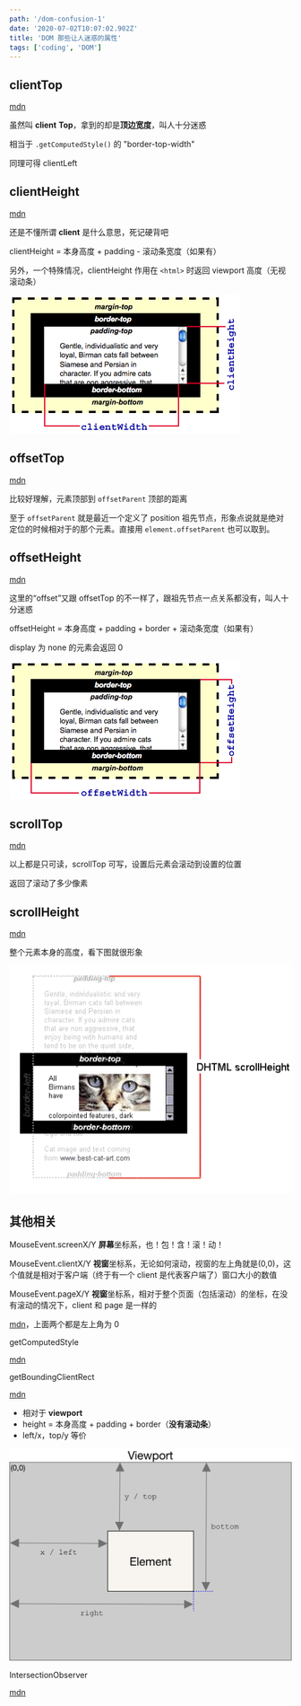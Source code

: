 ```yaml
---
path: '/dom-confusion-1'
date: '2020-07-02T10:07:02.902Z'
title: 'DOM 那些让人迷惑的属性'
tags: ['coding', 'DOM']
---
```


## clientTop

[mdn](https://developer.mozilla.org/en-US/docs/Web/API/Element/clientTop)

虽然叫 **client** **Top**，拿到的却是**顶边宽度**，叫人十分迷惑

相当于 `.getComputedStyle()` 的 "border-top-width"

同理可得 clientLeft

## clientHeight

[mdn](https://developer.mozilla.org/en-US/docs/Web/API/Element/clientHeight)

还是不懂所谓 **client** 是什么意思，死记硬背吧

clientHeight = 本身高度 + padding - 滚动条宽度（如果有）

另外，一个特殊情况，clientHeight 作用在 `<html>` 时返回 viewport 高度（无视滚动条）

![clientHeight](Dimensions-client.png)

## offsetTop

[mdn](https://developer.mozilla.org/en-US/docs/Web/API/HTMLElement/offsetTop)

比较好理解，元素顶部到 `offsetParent` 顶部的距离

至于 `offsetParent` 就是最近一个定义了 position 祖先节点，形象点说就是绝对定位的时候相对于的那个元素。直接用 `element.offsetParent` 也可以取到。

## offsetHeight

[mdn](https://developer.mozilla.org/en-US/docs/Web/API/HTMLElement/offsetHeight)

这里的“offset”又跟 offsetTop 的不一样了，跟祖先节点一点关系都没有，叫人十分迷惑

offsetHeight = 本身高度 + padding + border + 滚动条宽度（如果有）

display 为 none 的元素会返回 0

![clientHeight](Dimensions-offset.png)

## scrollTop

[mdn](https://developer.mozilla.org/en-US/docs/Web/API/Element/scrollTop)

以上都是只可读，scrollTop 可写，设置后元素会滚动到设置的位置

返回了滚动了多少像素

## scrollHeight

[mdn](https://developer.mozilla.org/en-US/docs/Web/API/Element/scrollHeight)

整个元素本身的高度，看下图就很形象

![](ScrollHeight.png)

## 其他相关

MouseEvent.screenX/Y **屏幕**坐标系，也！包！含！滚！动！

MouseEvent.clientX/Y **视窗**坐标系，无论如何滚动，视窗的左上角就是(0,0)，这个值就是相对于客户端（终于有一个 client 是代表客户端了）窗口大小的数值

MouseEvent.pageX/Y **视窗**坐标系，相对于整个页面（包括滚动）的坐标，在没有滚动的情况下，client 和 page 是一样的

[mdn](https://developer.mozilla.org/en-US/docs/Web/API/MouseEvent/screenX)，上面两个都是左上角为 0

getComputedStyle

[mdn](https://developer.mozilla.org/en-US/docs/Web/API/Window/getComputedStyle)

getBoundingClientRect

[mdn](https://developer.mozilla.org/en-US/docs/Web/API/Element/getBoundingClientRect)

- 相对于 **viewport**
- height = 本身高度 + padding + border（**没有滚动条**）
- left/x，top/y 等价

![](element-box-diagram.png)

IntersectionObserver

[mdn](https://developer.mozilla.org/en-US/docs/Web/API/Intersection_Observer_API)
